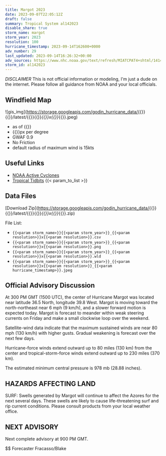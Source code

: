 ```yaml
---
title: Margot 2023
date: 2023-09-07T22:05:12Z
draft: false
summary: Tropical System al142023
disable_share: true
storm_name: margot
storm_year: 2023
resolution: 100
hurricane_timestamp: 2023-09-14T162600+0000
adv_number: 29
last_updated: 2023-09-14T16:26:32+00:00
adv_sources: https://www.nhc.noaa.gov/text/refresh/MIATCPAT4+shtml/141455.shtml;https://www.nhc.noaa.gov/refresh/graphics_at4+shtml/145849.shtml?cone
storm_id: al142023
---
```

*DISCLAIMER* This is not official information or modeling, I'm just a dude on the internet.  Please follow all guidance from NOAA and your local officials.

## Windfield Map
![gis_img](https://storage.googleapis.com/godin_hurricane_data/{{<param storm_name>}}{{<param storm_year>}}/latest/{{<param storm_name>}}{{<param storm_year>}}_{{<param resolution>}}x{{<param resolution>}}_{{<param hurricane_timestamp>}}.jpeg)

- as of {{<param last_updated>}}
- {{<param resolution>}}px per degree
- GWAF 0.9
- No Friction
- default radius of maximum wind is 15kts

## Useful Links
- [NOAA Active Cyclones](https://www.nhc.noaa.gov/)
- [Tropical Tidbits](https://www.tropicaltidbits.com/storminfo/)
{{< param_to_list >}}

## Data Files
[Download Zip](https://storage.googleapis.com/godin_hurricane_data/{{<param storm_name>}}{{<param storm_year>}}/latest/{{<param storm_name>}}{{<param storm_year>}}_{{<param resolution>}}x{{<param resolution>}}_{{<param hurricane_timestamp>}}.zip)

File List:
- `{{<param storm_name>}}{{<param storm_year>}}_{{<param resolution>}}x{{<param resolution>}}.csv`
- `{{<param storm_name>}}{{<param storm_year>}}_{{<param resolution>}}x{{<param resolution>}}.png`
- `{{<param storm_name>}}{{<param storm_year>}}_{{<param resolution>}}x{{<param resolution>}}.wld`
- `{{<param storm_name>}}{{<param storm_year>}}_{{<param resolution>}}x{{<param resolution>}}_{{<param hurricane_timestamp>}}.jpeg`


## Official Advisory Discussion
At 300 PM GMT (1500 UTC), the center of Hurricane Margot was located
near latitude 36.5 North, longitude 39.8 West. Margot is moving
toward the north-northeast near 6 mph (9 km/h), and a slower
forward motion is expected today. Margot is forecast to meander
within weak steering currents on Friday and make a small clockwise
loop over the weekend.
 
Satellite-wind data indicate that the maximum sustained winds are 
near 80 mph (130 km/h) with higher gusts.  Gradual weakening is 
forecast over the next few days.
 
Hurricane-force winds extend outward up to 80 miles (130 km) from
the center and tropical-storm-force winds extend outward up to 230
miles (370 km).
 
The estimated minimum central pressure is 978 mb (28.88 inches).
 
 
HAZARDS AFFECTING LAND
----------------------
SURF: Swells generated by Margot will continue to affect the
Azores for the next several days. These swells are likely to cause
life-threatening surf and rip current conditions. Please consult
products from your local weather office.
 
 
NEXT ADVISORY
-------------
Next complete advisory at 900 PM GMT.
 
$$
Forecaster Fracasso/Blake